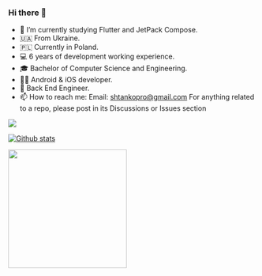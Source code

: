 ### Hi there 👋
- 🔭 I’m currently studying Flutter and JetPack Compose.
- 🇺🇦  From Ukraine.
- 🇵🇱  Currently in Poland.
- 💻  6 years of development working experience.
- 🎓  Bachelor of Computer Science and Engineering.
- 🤖🍏  Android & iOS developer.
- 🧭  Back End Engineer.
- 📫 How to reach me:
Email: shtankopro@gmail.com
For anything related to a repo, please post in its Discussions or Issues section

[![](https://visitcount.itsvg.in/api?id=ashtanko&label=Profile%20Views&color=0&icon=6&pretty=false)](https://visitcount.itsvg.in)
<!--
**ashtanko/ashtanko** is a ✨ _special_ ✨ repository because its `README.md` (this file) appears on your GitHub profile.

Here are some ideas to get you started:

- 🔭 I’m currently working on ...
- 🌱 I’m currently learning ...
- 👯 I’m looking to collaborate on ...
- 🤔 I’m looking for help with ...
- 💬 Ask me about ...
- 📫 How to reach me: ...
- 😄 Pronouns: ...
- ⚡ Fun fact: ...
-->

<a href="https://github.com/anuraghazra/github-readme-stats">
  
  ![Github stats](https://github-readme-stats.vercel.app/api?username=ashtanko&show_icons=true&theme=tokyonight)
  
</a>

<img src="https://i.imgur.com/kdKhgx6.gif" width="240px" align="center">
